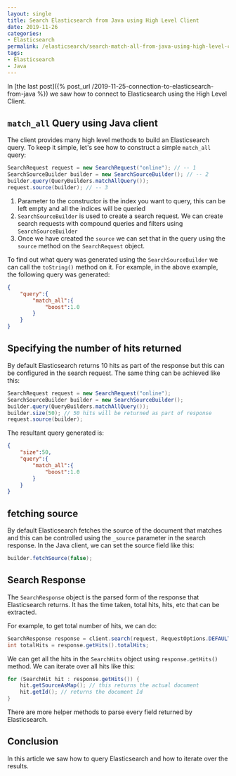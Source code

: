 ```yaml
---
layout: single
title: Search Elasticsearch from Java using High Level Client
date: 2019-11-26
categories:
- Elasticsearch
permalink: /elasticsearch/search-match-all-from-java-using-high-level-client
tags:
- Elasticsearch
- Java
---
```


In [the last post]({% post_url /2019-11-25-connection-to-elasticsearch-from-java %}) we saw how to connect to Elasticsearch using the High Level Client.

## `match_all` Query using Java client
The client provides many high level methods to build an Elasticsearch query. To keep it simple, let's see how to construct a simple `match_all` query:

```java
SearchRequest request = new SearchRequest("online"); // -- 1
SearchSourceBuilder builder = new SearchSourceBuilder(); // -- 2
builder.query(QueryBuilders.matchAllQuery());
request.source(builder); // -- 3
```
1. Parameter to the constructor is the index you want to query, this can be left empty and all the indices will be queried
2. `SearchSourceBuilder` is used to create a search request. We can create search requests with compound queries and filters using `SearchSourceBuilder`
3. Once we have created the `source` we can set that in the query using the `source` method on the `SearchRequest` object.

To find out what query was generated using the `SearchSourceBuilder` we can call the `toString()` method on it.
For example, in the above example, the following query was generated:
```json
{
    "query":{
        "match_all":{
            "boost":1.0
        }
    }
}
```

## Specifying the number of hits returned
By default Elasticsearch returns 10 hits as part of the response but this can be configured in the search request. The same thing can be achieved like this:

```java
SearchRequest request = new SearchRequest("online");
SearchSourceBuilder builder = new SearchSourceBuilder();
builder.query(QueryBuilders.matchAllQuery());
builder.size(50); // 50 hits will be returned as part of response
request.source(builder);
```
The resultant query generated is:
```json
{
    "size":50,
    "query":{
        "match_all":{
            "boost":1.0
        }
    }
}
```

## fetching source
By default Elasticsearch fetches the source of the document that matches and this can be controlled using the `_source` parameter in the search response. In the Java client, we can set the source field like this:
```java
builder.fetchSource(false);
```

## Search Response
The `SearchResponse` object is the parsed form of the response that Elasticsearch returns. It has the time taken, total hits, hits, etc that can be extracted.

For example, to get total number of hits, we can do:
```java
SearchResponse response = client.search(request, RequestOptions.DEFAULT);
int totalHits = response.getHits().totalHits;
```
We can get all the hits in the `SearchHits` object using `response.getHits()` method. We can iterate over all hits like this:
```java
for (SearchHit hit : response.getHits()) {
    hit.getSourceAsMap(); // this returns the actual document
    hit.getId(); // returns the document Id
}
```
There are more helper methods to parse every field returned by Elasticsearch.

## Conclusion
In this article we saw how to query Elasticsearch and how to iterate over the results.